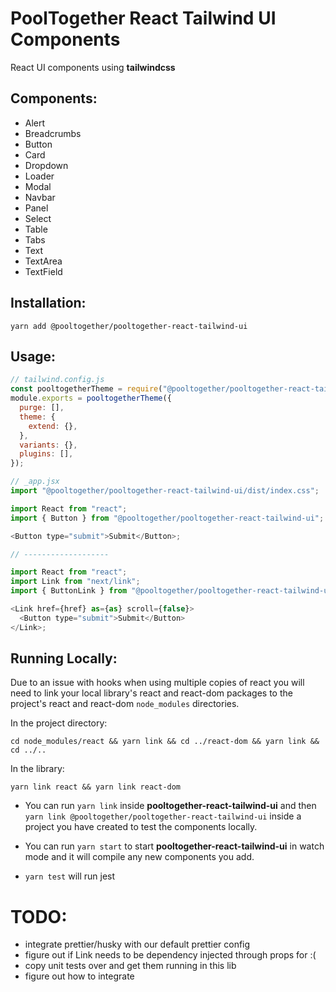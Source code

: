 # PoolTogether React Tailwind UI Components

React UI components using **tailwindcss**

## Components:

- Alert
- Breadcrumbs
- Button
- Card
- Dropdown
- Loader
- Modal
- Navbar
- Panel
- Select
- Table
- Tabs
- Text
- TextArea
- TextField

## Installation:

`yarn add @pooltogether/pooltogether-react-tailwind-ui`

## Usage:

```js
// tailwind.config.js
const pooltogetherTheme = require("@pooltogether/pooltogether-react-tailwind-ui");
module.exports = pooltogetherTheme({
  purge: [],
  theme: {
    extend: {},
  },
  variants: {},
  plugins: [],
});
```

```js
// _app.jsx
import "@pooltogether/pooltogether-react-tailwind-ui/dist/index.css";
```

```js
import React from "react";
import { Button } from "@pooltogether/pooltogether-react-tailwind-ui";

<Button type="submit">Submit</Button>;

// -------------------

import React from "react";
import Link from "next/link";
import { ButtonLink } from "@pooltogether/pooltogether-react-tailwind-ui";

<Link href={href} as={as} scroll={false}>
  <Button type="submit">Submit</Button>
</Link>;
```

## Running Locally:

Due to an issue with hooks when using multiple copies of react you will need to link your local library's
react and react-dom packages to the project's react and react-dom `node_modules` directories.

In the project directory:

`cd node_modules/react && yarn link && cd ../react-dom && yarn link && cd ../..`

In the library:

`yarn link react && yarn link react-dom`

- You can run `yarn link` inside **pooltogether-react-tailwind-ui** and then `yarn link @pooltogether/pooltogether-react-tailwind-ui` inside a project you have created to test the components locally.

- You can run `yarn start` to start **pooltogether-react-tailwind-ui** in watch mode and it will compile any new components you add.

- `yarn test` will run jest

# TODO:

- integrate prettier/husky with our default prettier config
- figure out if Link needs to be dependency injected through props for <PageTitleAndBreadcrumbs /> :(
- copy unit tests over and get them running in this lib
- figure out how to integrate <PoolCurrencyIcon />
